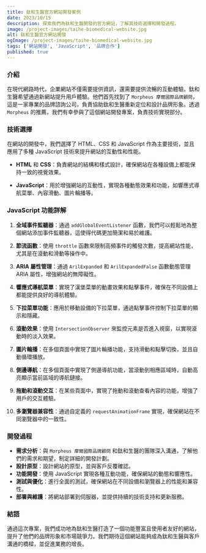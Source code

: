 ```yaml
---
title: 鈦和生醫官方網站開發案例
date: 2023/10/15
description: 探索我們為鈦和生醫開發的官方網站，了解其技術選擇和開發過程。
image: /project-images/taihe-biomedical-website.jpg
alt: 鈦和生醫官方網站開發
ogImage: /project-images/taihe-biomedical-website.jpg
tags: ['網站開發', 'JavaScript', '品牌合作']
published: true
---
```


### 介紹

在現代網路時代，企業網站不僅需要提供資訊，還需要提供流暢的互動體驗。鈦和生醫希望通過新網站提升用戶體驗。他們首先找到了 `Morpheus 摩爾國際品牌顧問`，這是一家專業的品牌諮詢公司，負責協助鈦和生醫重新定位和設計品牌形象。透過 `Morpheus` 的推薦，我們有幸參與了這個網站開發專案，負責技術實現部分。

### 技術選擇

在網站的開發中，我們選擇了 HTML、CSS 和 JavaScript 作為主要技術，並且應用了多種 JavaScript 技術來提升網站的互動性和性能。

- **HTML** 和 **CSS**：負責網站的結構和樣式設計，確保網站在各種設備上都能保持一致的視覺效果。

- **JavaScript**：用於增強網站的互動性，實現各種動態效果和功能，如響應式導航菜單、內容滑動、圖片輪播等。

### JavaScript 功能詳解

1. **全域事件監聽器**：通過 `addGlobalEventListener` 函數，我們可以輕鬆地為整個網站添加事件監聽器，這使得代碼更加簡潔和易於維護。

2. **節流函數**：使用 `throttle` 函數來限制高頻事件的觸發次數，提高網站性能，尤其是在滾動和滑動等操作中。

3. **ARIA 屬性管理**：通過 `ArilExpanded` 和 `ArilExpandedFalse` 函數動態管理 ARIA 屬性，增強網站的無障礙性。

4. **響應式導航菜單**：實現了漢堡菜單的動畫效果和點擊事件，確保在不同設備上都能提供良好的導航體驗。

5. **下拉菜單功能**：應用於移動設備的下拉菜單，通過點擊事件控制下拉菜單的顯示和隱藏。

6. **滾動效果**：使用 `IntersectionObserver` 來監控元素是否進入視窗，以實現滾動時的淡入效果。

7. **圖片輪播**：在多個頁面中實現了圖片輪播功能，支持滑動和點擊切換，並且自動循環播放。

8. **側邊導航**：在多個頁面中實現了側邊導航功能，當滾動到相應區域時，自動高亮顯示當前區域的導航鏈接。

9. **拖動和滾動交互**：在某些頁面中，實現了拖動和滾動查看內容的功能，增強了用戶的交互體驗。

10. **多瀏覽器兼容性**：通過自定義的 `requestAnimationFrame` 實現，確保網站在不同瀏覽器中的一致性。

### 開發過程

- **需求分析**：與 `Morpheus 摩爾國際品牌顧問` 和鈦和生醫的團隊深入溝通，了解他們的需求和期望，制定詳細的開發計劃。
- **設計原型**：設計網站的原型，並與客戶反覆確認。
- **功能開發**：使用 JavaScript 實現各種互動功能，確保網站的動態和響應性。
- **測試與優化**：進行全面的測試，確保網站在不同設備和瀏覽器上的性能和兼容性。
- **部署與維護**：將網站部署到伺服器，並提供持續的技術支持和更新服務。

### 結語

通過這次專案，我們成功地為鈦和生醫打造了一個功能豐富且使用者友好的網站，提升了他們的品牌形象和市場競爭力。我們期待這個網站能夠成為鈦和生醫與客戶溝通的橋樑，並促進業務的增長。
